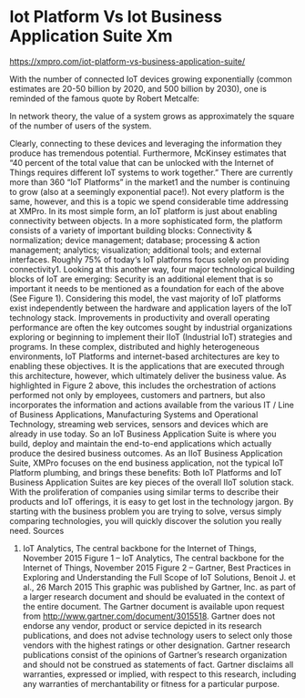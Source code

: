 # Iot Platform Vs Iot Business Application Suite Xm

https://xmpro.com/iot-platform-vs-business-application-suite/

With the number of connected IoT devices growing exponentially (common estimates are 20-50 billion by 2020, and 500 billion by 2030), one is reminded of the famous quote by Robert Metcalfe:

In network theory, the value of a system grows as approximately the square of the number of users of the system.

Clearly, connecting to these devices and leveraging the information they produce has tremendous potential.  Furthermore, McKinsey estimates that “40 percent of the total value that can be unlocked with the Internet of Things requires different IoT systems to work together.” There are currently more than 360 “IoT Platforms” in the market1 and the number is continuing to grow (also at a seemingly exponential pace!).  Not every platform is the same, however, and this is a topic we spend considerable time addressing at XMPro. In its most simple form, an IoT platform is just about enabling connectivity between objects.  In a more sophisticated form, the platform consists of a variety of important building blocks: Connectivity & normalization; device management; database; processing & action management; analytics; visualization; additional tools; and external interfaces. Roughly 75% of today‘s IoT platforms focus solely on providing connectivity1. Looking at this another way, four major technological building blocks of IoT are emerging: Security is an additional element that is so important it needs to be mentioned as a foundation for each of the above (See Figure 1). Considering this model, the vast majority of IoT platforms exist independently between the hardware and application layers of the IoT technology stack. Improvements in productivity and overall operating performance are often the key outcomes sought by industrial organizations exploring or beginning to implement their IIoT (Industrial IoT) strategies and programs.  In these complex, distributed and highly heterogeneous environments, IoT Platforms and internet-based architectures are key to enabling these objectives.  It is the applications that are executed through this architecture, however, which ultimately deliver the business value. As highlighted in Figure 2 above, this includes the orchestration of actions performed not only by employees, customers and partners, but also incorporates the information and actions available from the various IT / Line of Business Applications, Manufacturing Systems and Operational Technology, streaming web services, sensors and devices which are already in use today. So an IoT Business Application Suite is where you build, deploy and maintain the end-to-end applications which actually produce the desired business outcomes. As an IIoT Business Application Suite, XMPro focuses on the end business application, not the typical IoT Platform plumbing, and brings these benefits: Both IoT Platforms and IoT Business Application Suites are key pieces of the overall IIoT solution stack.  With the proliferation of companies using similar terms to describe their products and IoT offerings, it is easy to get lost in the technology jargon.  By starting with the business problem you are trying to solve, versus simply comparing technologies, you will quickly discover the solution you really need. Sources

1. IoT Analytics, The central backbone for the Internet of Things, November 2015 Figure 1 – IoT Analytics, The central backbone for the Internet of Things, November 2015 Figure 2 – Gartner, Best Practices in Exploring and Understanding the Full Scope of IoT Solutions, Benoit J. et al., 26 March 2015 This graphic was published by Gartner, Inc. as part of a larger research document and should be evaluated in the context of the entire document. The Gartner document is available upon request from http://www.gartner.com/document/3015518. Gartner does not endorse any vendor, product or service depicted in its research publications, and does not advise technology users to select only those vendors with the highest ratings or other designation. Gartner research publications consist of the opinions of Gartner’s research organization and should not be construed as statements of fact. Gartner disclaims all warranties, expressed or implied, with respect to this research, including any warranties of merchantability or fitness for a particular purpose.
